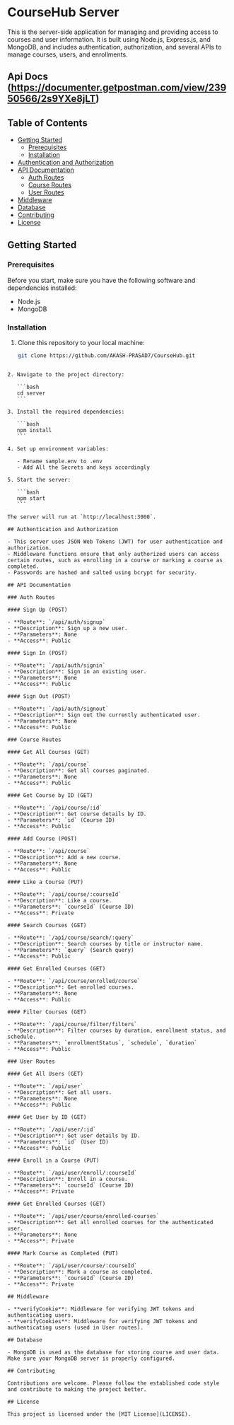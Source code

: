 # CourseHub Server

This is the server-side application for managing and providing access to courses and user information. It is built using Node.js, Express.js, and MongoDB, and includes authentication, authorization, and several APIs to manage courses, users, and enrollments.

## Api Docs (https://documenter.getpostman.com/view/23950566/2s9YXe8jLT)

## Table of Contents

- [Getting Started](#getting-started)
  - [Prerequisites](#prerequisites)
  - [Installation](#installation)
- [Authentication and Authorization](#authentication-and-authorization)
- [API Documentation](#api-documentation)
  - [Auth Routes](#auth-routes)
  - [Course Routes](#course-routes)
  - [User Routes](#user-routes)
- [Middleware](#middleware)
- [Database](#database)
- [Contributing](#contributing)
- [License](#license)

## Getting Started

### Prerequisites

Before you start, make sure you have the following software and dependencies installed:

- Node.js
- MongoDB

### Installation

1. Clone this repository to your local machine:

   ```bash
   git clone https://github.com/AKASH-PRASAD7/CourseHub.git
   ```

````

2. Navigate to the project directory:

   ```bash
   cd server
   ```

3. Install the required dependencies:

   ```bash
   npm install
   ```

4. Set up environment variables:

   - Rename sample.env to .env
   - Add All the Secrets and keys accordingly

5. Start the server:

   ```bash
   npm start
   ```

The server will run at `http://localhost:3000`.

## Authentication and Authorization

- This server uses JSON Web Tokens (JWT) for user authentication and authorization.
- Middleware functions ensure that only authorized users can access certain routes, such as enrolling in a course or marking a course as completed.
- Passwords are hashed and salted using bcrypt for security.

## API Documentation

### Auth Routes

#### Sign Up (POST)

- **Route**: `/api/auth/signup`
- **Description**: Sign up a new user.
- **Parameters**: None
- **Access**: Public

#### Sign In (POST)

- **Route**: `/api/auth/signin`
- **Description**: Sign in an existing user.
- **Parameters**: None
- **Access**: Public

#### Sign Out (POST)

- **Route**: `/api/auth/signout`
- **Description**: Sign out the currently authenticated user.
- **Parameters**: None
- **Access**: Public

### Course Routes

#### Get All Courses (GET)

- **Route**: `/api/course`
- **Description**: Get all courses paginated.
- **Parameters**: None
- **Access**: Public

#### Get Course by ID (GET)

- **Route**: `/api/course/:id`
- **Description**: Get course details by ID.
- **Parameters**: `id` (Course ID)
- **Access**: Public

#### Add Course (POST)

- **Route**: `/api/course`
- **Description**: Add a new course.
- **Parameters**: None
- **Access**: Public

#### Like a Course (PUT)

- **Route**: `/api/course/:courseId`
- **Description**: Like a course.
- **Parameters**: `courseId` (Course ID)
- **Access**: Private

#### Search Courses (GET)

- **Route**: `/api/course/search/:query`
- **Description**: Search courses by title or instructor name.
- **Parameters**: `query` (Search query)
- **Access**: Public

#### Get Enrolled Courses (GET)

- **Route**: `/api/course/enrolled/course`
- **Description**: Get enrolled courses.
- **Parameters**: None
- **Access**: Public

#### Filter Courses (GET)

- **Route**: `/api/course/filter/filters`
- **Description**: Filter courses by duration, enrollment status, and schedule.
- **Parameters**: `enrollmentStatus`, `schedule`, `duration`
- **Access**: Public

### User Routes

#### Get All Users (GET)

- **Route**: `/api/user`
- **Description**: Get all users.
- **Parameters**: None
- **Access**: Public

#### Get User by ID (GET)

- **Route**: `/api/user/:id`
- **Description**: Get user details by ID.
- **Parameters**: `id` (User ID)
- **Access**: Public

#### Enroll in a Course (PUT)

- **Route**: `/api/user/enroll/:courseId`
- **Description**: Enroll in a course.
- **Parameters**: `courseId` (Course ID)
- **Access**: Private

#### Get Enrolled Courses (GET)

- **Route**: `/api/user/course/enrolled-courses`
- **Description**: Get all enrolled courses for the authenticated user.
- **Parameters**: None
- **Access**: Private

#### Mark Course as Completed (PUT)

- **Route**: `/api/user/course/:courseId`
- **Description**: Mark a course as completed.
- **Parameters**: `courseId` (Course ID)
- **Access**: Private

## Middleware

- **verifyCookie**: Middleware for verifying JWT tokens and authenticating users.
- **verifyCookies**: Middleware for verifying JWT tokens and authenticating users (used in User routes).

## Database

- MongoDB is used as the database for storing course and user data. Make sure your MongoDB server is properly configured.

## Contributing

Contributions are welcome. Please follow the established code style and contribute to making the project better.

## License

This project is licensed under the [MIT License](LICENSE).
````
